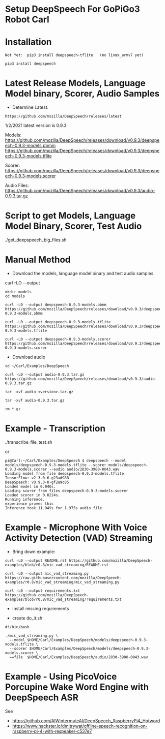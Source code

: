 # Setup DeepSpeech For GoPiGo3 Robot Carl

# Installation
```
Not Yet:  pip3 install deepspeech-tflite   (no linux_armv7 yet)

pip3 install deepspeech
```

# Latest Release Models, Language Model binary, Scorer, Audio Samples

- Determine Latest:
```
https://github.com/mozilla/DeepSpeech/releases/latest
```
1/2/2021 latest version is 0.9.3

Models:
https://github.com/mozilla/DeepSpeech/releases/download/v0.9.3/deepspeech-0.9.3-models.pbmm
https://github.com/mozilla/DeepSpeech/releases/download/v0.9.3/deepspeech-0.9.3-models.tflite

Scorer:
https://github.com/mozilla/DeepSpeech/releases/download/v0.9.3/deepspeech-0.9.3-models.scorer

Audio Files:
https://github.com/mozilla/DeepSpeech/releases/download/v0.9.3/audio-0.9.3.tar.gz


# Script to get Models, Language Model Binary, Scorer, Test Audio

./get_deepspeech_big_files.sh


# Manual Method


- Download the models, language model binary and test audio samples.

curl -LO --output <filename> <url>

```
mkdir models
cd models

curl -L0 --output deepspeech-0.9.3-models.pbmm https://github.com/mozilla/DeepSpeech/releases/download/v0.9.3/deepspeech-0.9.3-models.pbmm

curl -L0 --output deepspeech-0.9.3-models.tflite https://github.com/mozilla/DeepSpeech/releases/download/v0.9.3/deepspeech-0.9.3-models.tflite

curl -L0 --output deepspeech-0.9.3-models.scorer https://github.com/mozilla/DeepSpeech/releases/download/v0.9.3/deepspeech-0.9.3-models.scorer

```

- Download audio
```
cd ~/Carl/Examples/DeepSpeech

curl -L0 --output audio-0.9.3.tar.gz https://github.com/mozilla/DeepSpeech/releases/download/v0.9.3/audio-0.9.3.tar.gz

tar -xvf audio-<version>.tar.gz

tar -xvf audio-0.9.3.tar.gz 

rm *.gz
```





# Example - Transcription 

./transcribe_file_test.sh

or

```
pi@Carl:~/Carl/Examples/DeepSpeech $ deepspeech --model models/deepspeech-0.9.3-models.tflite --scorer models/deepspeech-0.9.3-models.scorer --audio audio/2830-3980-0043.wav 
Loading model from file deepspeech-0.9.3-models.tflite
TensorFlow: v2.3.0-6-g23ad988
DeepSpeech: v0.9.3-0-gf2e9c85
Loaded model in 0.046s.
Loading scorer from files deepspeech-0.9.3-models.scorer
Loaded scorer in 0.0224s.
Running inference.
experience proves this
Inference took 11.949s for 1.975s audio file.
```

# Example - Microphone With Voice Activity Detection (VAD) Streaming

- Bring down example:

```
curl -L0 --output README.rst https://github.com/mozilla/DeepSpeech-examples/blob/r0.8/mic_vad_streaming/README.rst

curl -L0 --output mic_vad_streaming.py https://raw.githubusercontent.com/mozilla/DeepSpeech-examples/r0.8/mic_vad_streaming/mic_vad_streaming.py

curl -L0 --output requirements.txt https://github.com/mozilla/DeepSpeech-examples/blob/r0.8/mic_vad_streaming/requirements.txt
```

- install missing requirements

- create do_it.sh

```
#!/bin/bash

./mic_vad_streaming.py \
  --model $HOME/Carl/Examples/DeepSpeech/models/deepspeech-0.9.3-models.tflite \
  --scorer $HOME/Carl/Examples/DeepSpeech/models/deepspeech-0.9.3-models.scorer \
  ==file  $HOME/Carl/Examples/DeepSpeech/audio/2830-3980-0043.wav
```


# Example - Using PicoVoice Porcupine Wake Word Engine with DeepSpeech ASR

See 
- https://github.com/AIWintermuteAI/DeepSpeech_RaspberryPi4_Hotword
- https://www.hackster.io/dmitrywat/offline-speech-recognition-on-raspberry-pi-4-with-respeaker-c537e7



